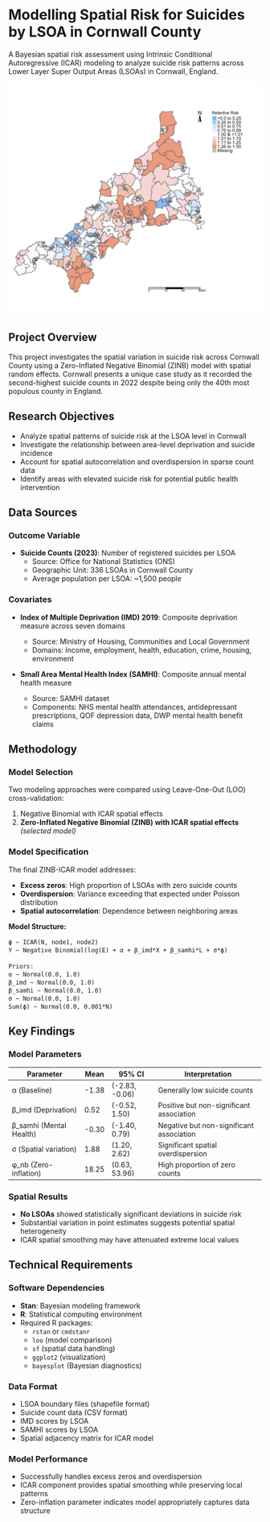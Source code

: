 # Modelling Spatial Risk for Suicides by LSOA in Cornwall County

A Bayesian spatial risk assessment using Intrinsic Conditional Autoregressive (ICAR) modeling to analyze suicide risk patterns across Lower Layer Super Output Areas (LSOAs) in Cornwall, England.


<div style="display: flex; justify-content: space-between;">
  <img src="RelativeRisk.png" alt="Relative Risk" style="width: 100%;">
</div>

## Project Overview

This project investigates the spatial variation in suicide risk across Cornwall County using a Zero-Inflated Negative Binomial (ZINB) model with spatial random effects. Cornwall presents a unique case study as it recorded the second-highest suicide counts in 2022 despite being only the 40th most populous county in England.

## Research Objectives

- Analyze spatial patterns of suicide risk at the LSOA level in Cornwall
- Investigate the relationship between area-level deprivation and suicide incidence
- Account for spatial autocorrelation and overdispersion in sparse count data
- Identify areas with elevated suicide risk for potential public health intervention

## Data Sources

### Outcome Variable
- **Suicide Counts (2023)**: Number of registered suicides per LSOA
  - Source: Office for National Statistics (ONS)
  - Geographic Unit: 336 LSOAs in Cornwall County
  - Average population per LSOA: ~1,500 people

### Covariates
- **Index of Multiple Deprivation (IMD) 2019**: Composite deprivation measure across seven domains
  - Source: Ministry of Housing, Communities and Local Government
  - Domains: Income, employment, health, education, crime, housing, environment

- **Small Area Mental Health Index (SAMHI)**: Composite annual mental health measure
  - Source: SAMHI dataset
  - Components: NHS mental health attendances, antidepressant prescriptions, QOF depression data, DWP mental health benefit claims

## Methodology

### Model Selection
Two modeling approaches were compared using Leave-One-Out (LOO) cross-validation:
1. Negative Binomial with ICAR spatial effects
2. **Zero-Inflated Negative Binomial (ZINB) with ICAR spatial effects** *(selected model)*

### Model Specification

The final ZINB-ICAR model addresses:
- **Excess zeros**: High proportion of LSOAs with zero suicide counts
- **Overdispersion**: Variance exceeding that expected under Poisson distribution
- **Spatial autocorrelation**: Dependence between neighboring areas

**Model Structure:**
```
ϕ ~ ICAR(N, node1, node2)
Y ~ Negative Binomial(log(E) + α + β_imd*X + β_samhi*L + σ*ϕ)

Priors:
α ~ Normal(0.0, 1.0)
β_imd ~ Normal(0.0, 1.0)
β_samhi ~ Normal(0.0, 1.0)
σ ~ Normal(0.0, 1.0)
Sum(ϕ) ~ Normal(0.0, 0.001*N)
```

## Key Findings

### Model Parameters
| Parameter | Mean | 95% CI | Interpretation |
|-----------|------|--------|----------------|
| α (Baseline) | -1.38 | (-2.83, -0.06) | Generally low suicide counts |
| β_imd (Deprivation) | 0.52 | (-0.52, 1.50) | Positive but non-significant association |
| β_samhi (Mental Health) | -0.30 | (-1.40, 0.79) | Negative but non-significant association |
| σ (Spatial variation) | 1.88 | (1.20, 2.62) | Significant spatial overdispersion |
| φ_nb (Zero-inflation) | 18.25 | (0.63, 53.96) | High proportion of zero counts |

### Spatial Results
- **No LSOAs** showed statistically significant deviations in suicide risk
- Substantial variation in point estimates suggests potential spatial heterogeneity
- ICAR spatial smoothing may have attenuated extreme local values

## Technical Requirements

### Software Dependencies
- **Stan**: Bayesian modeling framework
- **R**: Statistical computing environment
- Required R packages:
  - `rstan` or `cmdstanr`
  - `loo` (model comparison)
  - `sf` (spatial data handling)
  - `ggplot2` (visualization)
  - `bayesplot` (Bayesian diagnostics)

### Data Format
- LSOA boundary files (shapefile format)
- Suicide count data (CSV format)
- IMD scores by LSOA
- SAMHI scores by LSOA
- Spatial adjacency matrix for ICAR model

### Model Performance
- Successfully handles excess zeros and overdispersion
- ICAR component provides spatial smoothing while preserving local patterns
- Zero-inflation parameter indicates model appropriately captures data structure

